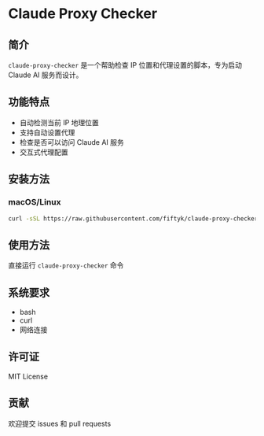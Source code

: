 # Claude Proxy Checker

## 简介

`claude-proxy-checker` 是一个帮助检查 IP 位置和代理设置的脚本，专为启动 Claude AI 服务而设计。

## 功能特点

- 自动检测当前 IP 地理位置
- 支持自动设置代理
- 检查是否可以访问 Claude AI 服务
- 交互式代理配置

## 安装方法

### macOS/Linux

```bash
curl -sSL https://raw.githubusercontent.com/fiftyk/claude-proxy-checker/main/install.sh | bash
```

## 使用方法

直接运行 `claude-proxy-checker` 命令

## 系统要求

- bash
- curl
- 网络连接

## 许可证

MIT License

## 贡献

欢迎提交 issues 和 pull requests
